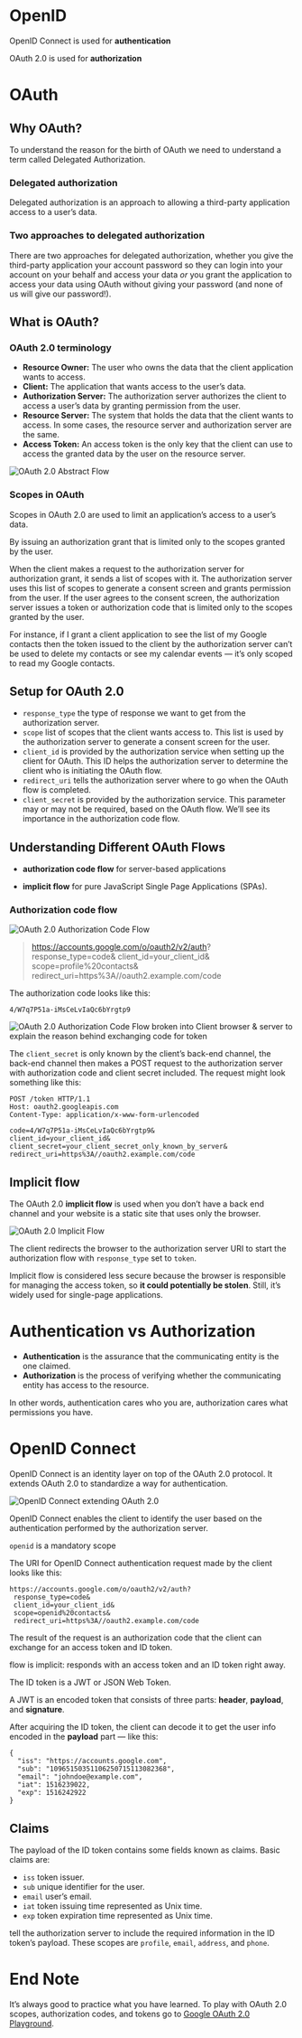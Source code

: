 # OpenID



OpenID Connect is used for **authentication**

OAuth 2.0 is used for **authorization**

# OAuth

## Why OAuth?

To understand the reason for the birth of OAuth we need to understand a term called Delegated Authorization.

### Delegated authorization

Delegated authorization is an approach to allowing a third-party application access to a user’s data.

### Two approaches to delegated authorization

There are two approaches for delegated authorization, whether you give the third-party application your account password so they can login into your account on your behalf and access your data *or* you grant the application to access your data using OAuth without giving your password (and none of us will give our password!).

## What is OAuth?

### OAuth 2.0 terminology

- **Resource Owner:** The user who owns the data that the client application wants to access.
- **Client:** The application that wants access to the user’s data.
- **Authorization Server:** The authorization server authorizes the client to access a user’s data by granting permission from the user.
- **Resource Server:** The system that holds the data that the client wants to access. In some cases, the resource server and authorization server are the same.
- **Access Token:** An access token is the only key that the client can use to access the granted data by the user on the resource server.

![OAuth 2.0 Abstract Flow](https://miro.medium.com/v2/resize:fit:700/1*sY_SVlcBpVDhqsFDwcdHTg.png)

### Scopes in OAuth

Scopes in OAuth 2.0 are used to limit an application’s access to a user’s data.

By issuing an authorization grant that is limited only to the scopes granted by the user.

When the client makes a request to the authorization server for authorization grant, it sends a list of scopes with it. The authorization server uses this list of scopes to generate a consent screen and grants permission from the user. If the user agrees to the consent screen, the authorization server issues a token or authorization code that is limited only to the scopes granted by the user.

For instance, if I grant a client application to see the list of my Google contacts then the token issued to the client by the authorization server can’t be used to delete my contacts or see my calendar events — it’s only scoped to read my Google contacts.

## Setup for OAuth 2.0

- `response_type` the type of response we want to get from the authorization server.
- `scope` list of scopes that the client wants access to. This list is used by the authorization server to generate a consent screen for the user.
- `client_id` is provided by the authorization service when setting up the client for OAuth. This ID helps the authorization server to determine the client who is initiating the OAuth flow.
- `redirect_uri` tells the authorization server where to go when the OAuth flow is completed.
- `client_secret` is provided by the authorization service. This parameter may or may not be required, based on the OAuth flow. We’ll see its importance in the authorization code flow.

## Understanding Different OAuth Flows

- **authorization code flow** for server-based applications

- **implicit flow** for pure JavaScript Single Page Applications (SPAs).

### Authorization code flow

![OAuth 2.0 Authorization Code Flow](https://miro.medium.com/v2/resize:fit:700/1*WOBSxYJi6onbvZDc1c6_gQ.png)

> https://accounts.google.com/o/oauth2/v2/auth?
>  response_type=code&
>  client_id=your_client_id&
>  scope=profile%20contacts&
>  redirect_uri=https%3A//oauth2.example.com/code

 The authorization code looks like this:

```
4/W7q7P51a-iMsCeLvIaQc6bYrgtp9
```

![OAuth 2.0 Authorization Code Flow broken into Client browser & server to explain the reason behind exchanging code for token](https://miro.medium.com/v2/resize:fit:700/1*ePkpjMPakMDAdO-NDg5D4A.png)

The `client_secret` is only known by the client’s back-end channel, the back-end channel then makes a POST request to the authorization server with authorization code and client secret included. The request might look something like this:

```
POST /token HTTP/1.1
Host: oauth2.googleapis.com
Content-Type: application/x-www-form-urlencoded

code=4/W7q7P51a-iMsCeLvIaQc6bYrgtp9&
client_id=your_client_id&
client_secret=your_client_secret_only_known_by_server&
redirect_uri=https%3A//oauth2.example.com/code
```

## Implicit flow

The OAuth 2.0 **implicit flow** is used when you don’t have a back end channel and your website is a static site that uses only the browser.

![OAuth 2.0 Implicit Flow](https://miro.medium.com/v2/resize:fit:700/1*qmULPvcojWyICSdxZ8h5mA.png)

The client redirects the browser to the authorization server URI to start the authorization flow with `response_type` set to `token`.

Implicit flow is considered less secure because the browser is responsible for managing the access token, so **it could potentially be stolen**. Still, it’s widely used for single-page applications.

# Authentication vs Authorization

- **Authentication** is the assurance that the communicating entity is the one claimed.
- **Authorization** is the process of verifying whether the communicating entity has access to the resource.

In other words, authentication cares who you are, authorization cares what permissions you have.

# OpenID Connect

OpenID Connect is an identity layer on top of the OAuth 2.0 protocol. It extends OAuth 2.0 to standardize a way for authentication.

![OpenID Connect extending OAuth 2.0](https://miro.medium.com/v2/resize:fit:500/1*oFe0Jr3Y-s46834I4CI9YQ.png)

OpenID Connect enables the client to identify the user based on the authentication performed by the authorization server. 

`openid` is a mandatory scope

The URI for OpenID Connect authentication request made by the client looks like this:

```
https://accounts.google.com/o/oauth2/v2/auth?
 response_type=code&
 client_id=your_client_id&
 scope=openid%20contacts&
 redirect_uri=https%3A//oauth2.example.com/code
```

The result of the request is an authorization code that the client can exchange for an access token and ID token.

flow is implicit:  responds with an access token and an ID token right away.

The ID token is a JWT or JSON Web Token. 

A JWT is an encoded token that consists of three parts: **header**, **payload**, and **signature**.

After acquiring the ID token, the client can decode it to get the user info encoded in the **payload** part — like this:

```
{
  "iss": "https://accounts.google.com",
  "sub": "10965150351106250715113082368",
  "email": "johndoe@example.com",
  "iat": 1516239022,
  "exp": 1516242922
}
```

## Claims

The payload of the ID token contains some fields known as claims. Basic claims are:

- `iss` token issuer.
- `sub` unique identifier for the user.
- `email` user’s email.
- `iat` token issuing time represented as Unix time.
- `exp` token expiration time represented as Unix time.

tell the authorization server to include the required information in the ID token’s payload. These scopes are `profile`, `email`, `address`, and `phone`.

# End Note

It’s always good to practice what you have learned. To play with OAuth 2.0 scopes, authorization codes, and tokens go to [Google OAuth 2.0 Playground](https://developers.google.com/oauthplayground/).